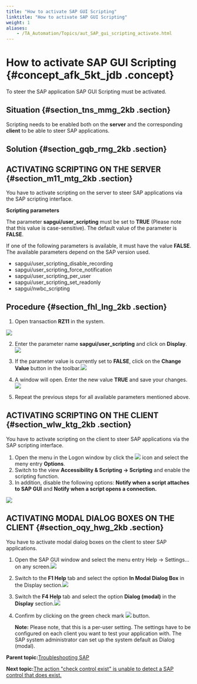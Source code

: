 ```yaml
--- 
title: "How to activate SAP GUI Scripting"
linktitle: "How to activate SAP GUI Scripting"
weight: 1
aliases: 
    - /TA_Automation/Topics/aut_SAP_gui_scripting_activate.html
---
```

# How to activate SAP GUI Scripting {#concept_afk_5kt_jdb .concept}

To steer the SAP application SAP GUI Scripting must be activated.

## Situation {#section_tns_mmg_2kb .section}

Scripting needs to be enabled both on the **server** and the corresponding **client** to be able to steer SAP applications.

## Solution {#section_gqb_rmg_2kb .section}

## ACTIVATING SCRIPTING ON THE SERVER {#section_m11_mtg_2kb .section}

You have to activate scripting on the server to steer SAP applications via the SAP scripting interface.

**Scripting parameters**

The parameter **sapgui/user\_scripting** must be set to **TRUE** \(Please note that this value is case-sensitive\). The default value of the parameter is **FALSE**.

If one of the following parameters is available, it must have the value **FALSE**. The available parameters depend on the SAP version used.

-   sapgui/user\_scripting\_disable\_recording
-   sapgui/user\_scripting\_force\_notification
-   sapgui/user\_scripting\_per\_user
-   sapgui/user\_scripting\_set\_readonly
-   sapgui/nwbc\_scripting

## Procedure {#section_fhl_lng_2kb .section}

1. Open transaction **RZ11** in the system.

![](../Images/sap_open_rz11.PNG)

2. Enter the parameter name **sapgui/user\_scripting** and click on **Display**.![](../Images/sap_config_server_1.PNG)

3. If the parameter value is currently set to **FALSE**, click on the **Change Value** button in the toolbar.![](../Images/sap_config_server_2.PNG)

4. A window will open. Enter the new value **TRUE** and save your changes.![](../Images/sap_config_server_3.PNG)

5. Repeat the previous steps for all available parameters mentioned above.

## ACTIVATING SCRIPTING ON THE CLIENT {#section_wlw_ktg_2kb .section}

You have to activate scripting on the client to steer SAP applications via the SAP scripting interface.

1.  Open the menu in the Logon window by click the ![](../Images/sap_config_client_1.png) icon and select the meny entry **Options**.
2.  Switch to the view **Accessibility & Scripting → Scripting** and enable the scripting function.
3.  In addition, disable the following options: **Notify when a script attaches to SAP GUI** and **Notify when a script opens a connection.**

![](../Images/sap_config_client_2.png)

## ACTIVATING MODAL DIALOG BOXES ON THE CLIENT {#section_oqy_hwg_2kb .section}

You have to activate modal dialog boxes on the client to steer SAP applications.

1.  Open the SAP GUI window and select the menu entry Help → Settings... on any screen.![](../Images/sap_config_client_3.png)
2.  Switch to the **F1 Help** tab and select the option **In Modal Dialog Box** in the Display section.![](../Images/sap_config_client_4.png)
3.  Switch the **F4 Help** tab and select the option **Dialog \(modal\)** in the **Display** section.![](../Images/sap_config_client_5.png)
4.  Confirm by clicking on the green check mark ![](../Images/sap_config_client_6.png) button.

    **Note:** Please note, that this is a per-user setting. The settings have to be configured on each client you want to test your application with. The SAP system administrator can set up the system default as Dialog \(modal\).


**Parent topic:**[Troubleshooting SAP](../../TA_Automation/Topics/aut_SAP.html)

**Next topic:**[The action "check control exist" is unable to detect a SAP control that does exist.](../../TA_Automation/Topics/aut_SAP_check_control_exist_ts.html)

